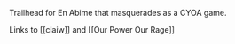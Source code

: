 Trailhead for En Abime that masquerades as a CYOA game.

Links to [[claiw]] and [[Our Power Our Rage]]